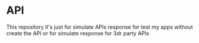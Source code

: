 # API
This repository it's just for simulate APIs response for test my apps without create the API or for simulate response for 3dr party APIs
